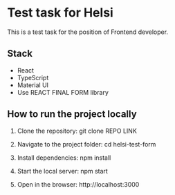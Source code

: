 # Test task for Helsi

This is a test task for the position of Frontend developer.

## Stack

- React
- TypeScript
- Material UI
- Use REACT FINAL FORM library

## How to run the project locally

1. Clone the repository:
   git clone REPO LINK

2. Navigate to the project folder:
   cd helsi-test-form

3. Install dependencies:
   npm install

4. Start the local server:
   npm start

5. Open in the browser: http://localhost:3000
